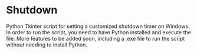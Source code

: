 # Shutdown
Python Tkinter script for setting a customized shutdown timer on Windows.
In order to run the script, you need to have Python installed and execute the file.
More features to be added soon, including a .exe file to run the script without needing to install Python.
